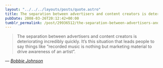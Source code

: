 ```yaml
---
layout: "../../../layouts/posts/quote.astro"
title: The separation between advertisers and content creators is deteriorating incredibly quickly
pubDate: 2008-03-26T20:12:42+00:00
tumblr_permalink: /post/29936512/the-separation-between-advertisers-and-content
---
```


> The separation between advertisers and content creators is deteriorating incredibly quickly. It’s this situation that leads people to say things like “recorded music is nothing but marketing material to drive awareness of an artist”.

— <cite>[Bobbie Johnson](http://www.bobbiejohnson.org/?p=1209)</cite>
